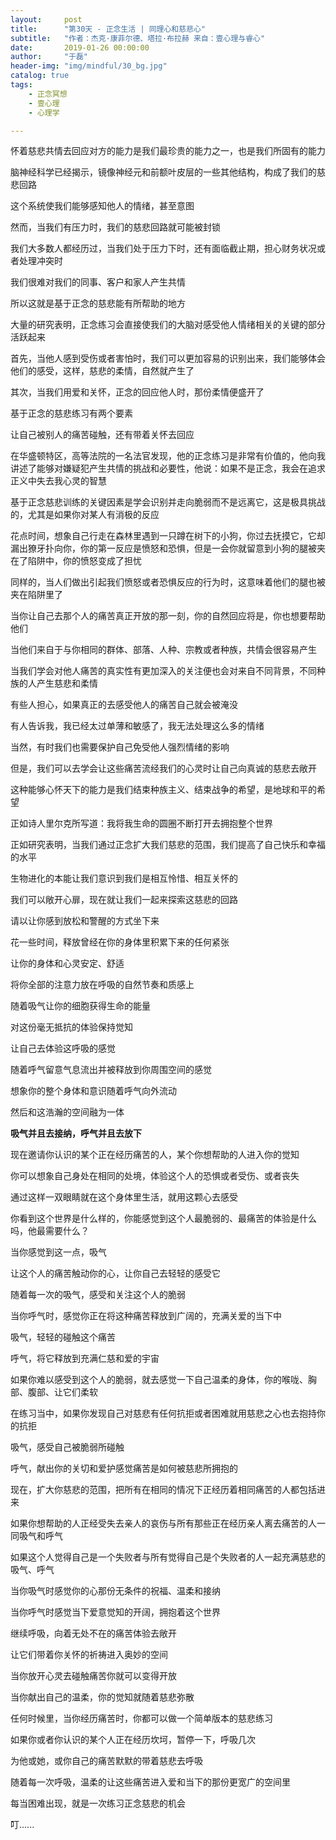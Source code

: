 ```yaml
---
layout:     post
title:      "第30天 - 正念生活 | 同理心和慈悲心"
subtitle:   "作者：杰克·康菲尔德、塔拉·布拉赫 来自：壹心理与睿心"
date:       2019-01-26 00:00:00
author:     "于磊"
header-img: "img/mindful/30_bg.jpg"
catalog: true
tags:
    - 正念冥想
    - 壹心理
    - 心理学

---
```


怀着慈悲共情去回应对方的能力是我们最珍贵的能力之一，也是我们所固有的能力

脑神经科学已经揭示，镜像神经元和前额叶皮层的一些其他结构，构成了我们的慈悲回路

这个系统使我们能够感知他人的情绪，甚至意图

然而，当我们有压力时，我们的慈悲回路就可能被封锁

我们大多数人都经历过，当我们处于压力下时，还有面临截止期，担心财务状况或者处理冲突时

我们很难对我们的同事、客户和家人产生共情 

所以这就是基于正念的慈悲能有所帮助的地方

大量的研究表明，正念练习会直接使我们的大脑对感受他人情绪相关的关键的部分活跃起来

首先，当他人感到受伤或者害怕时，我们可以更加容易的识别出来，我们能够体会他们的感受，这样，慈悲的柔情，自然就产生了

其次，当我们用爱和关怀，正念的回应他人时，那份柔情便盛开了

基于正念的慈悲练习有两个要素

让自己被别人的痛苦碰触，还有带着关怀去回应

在华盛顿特区，高等法院的一名法官发现，他的正念练习是非常有价值的，他向我讲述了能够对嫌疑犯产生共情的挑战和必要性，他说：如果不是正念，我会在追求正义中失去我心灵的智慧

基于正念慈悲训练的关键因素是学会识别并走向脆弱而不是远离它，这是极具挑战的，尤其是如果你对某人有消极的反应

花点时间，想象自己行走在森林里遇到一只蹲在树下的小狗，你过去抚摸它，它却漏出獠牙扑向你，你的第一反应是愤怒和恐惧，但是一会你就留意到小狗的腿被夹在了陷阱中，你的愤怒变成了担忧

同样的，当人们做出引起我们愤怒或者恐惧反应的行为时，这意味着他们的腿也被夹在陷阱里了

当你让自己去那个人的痛苦真正开放的那一刻，你的自然回应将是，你也想要帮助他们

当他们来自于与你相同的群体、部落、人种、宗教或者种族，共情会很容易产生

当我们学会对他人痛苦的真实性有更加深入的关注便也会对来自不同背景，不同种族的人产生慈悲和柔情

有些人担心，如果真正的去感受他人的痛苦自己就会被淹没

有人告诉我，我已经太过单薄和敏感了，我无法处理这么多的情绪

当然，有时我们也需要保护自己免受他人强烈情绪的影响

但是，我们可以去学会让这些痛苦流经我们的心灵时让自己向真诚的慈悲去敞开

这种能够心怀天下的能力是我们结束种族主义、结束战争的希望，是地球和平的希望

正如诗人里尔克所写道：我将我生命的圆圈不断打开去拥抱整个世界

正如研究表明，当我们通过正念扩大我们慈悲的范围，我们提高了自己快乐和幸福的水平

生物进化的本能让我们意识到我们是相互怜惜、相互关怀的

我们可以敞开心扉，现在就让我们一起来探索这慈悲的回路

请以让你感到放松和警醒的方式坐下来

花一些时间，释放曾经在你的身体里积累下来的任何紧张

让你的身体和心灵安定、舒适

将你全部的注意力放在呼吸的自然节奏和质感上

随着吸气让你的细胞获得生命的能量

对这份毫无抵抗的体验保持觉知

让自己去体验这呼吸的感觉

随着呼气留意气息流出并被释放到你周围空间的感觉

想象你的整个身体和意识随着呼气向外流动

然后和这浩瀚的空间融为一体

**吸气并且去接纳，呼气并且去放下**

现在邀请你认识的某个正在经历痛苦的人，某个你想帮助的人进入你的觉知

你可以想象自己身处在相同的处境，体验这个人的恐惧或者受伤、或者丧失

通过这样一双眼睛就在这个身体里生活，就用这颗心去感受

你看到这个世界是什么样的，你能感觉到这个人最脆弱的、最痛苦的体验是什么吗，他最需要什么？

当你感觉到这一点，吸气

让这个人的痛苦触动你的心，让你自己去轻轻的感受它

随着每一次的吸气，感受和关注这个人的脆弱

当你呼气时，感觉你正在将这种痛苦释放到广阔的，充满关爱的当下中

吸气，轻轻的碰触这个痛苦

呼气，将它释放到充满仁慈和爱的宇宙

如果你难以感受到这个人的脆弱，就去感觉一下自己温柔的身体，你的喉咙、胸部、腹部、让它们柔软

在练习当中，如果你发现自己对慈悲有任何抗拒或者困难就用慈悲之心也去抱持你的抗拒

吸气，感受自己被脆弱所碰触

呼气，献出你的关切和爱护感觉痛苦是如何被慈悲所拥抱的

现在，扩大你慈悲的范围，把所有在相同的情况下正经历着相同痛苦的人都包括进来

如果你想帮助的人正经受失去亲人的哀伤与所有那些正在经历亲人离去痛苦的人一同吸气和呼气

如果这个人觉得自己是一个失败者与所有觉得自己是个失败者的人一起充满慈悲的吸气、呼气

当你吸气时感觉你的心那份无条件的祝福、温柔和接纳

当你呼气时感觉当下爱意觉知的开阔，拥抱着这个世界

继续呼吸，向着无处不在的痛苦体验去敞开

让它们带着你关怀的祈祷进入奥妙的空间

当你放开心灵去碰触痛苦你就可以变得开放

当你献出自己的温柔，你的觉知就随着慈悲弥散

任何时候里，当你经历痛苦时，你都可以做一个简单版本的慈悲练习

如果你或者你认识的某个人正在经历坎坷，暂停一下，呼吸几次

为他或她，或你自己的痛苦默默的带着慈悲去呼吸

随着每一次呼吸，温柔的让这些痛苦进入爱和当下的那份更宽广的空间里

每当困难出现，就是一次练习正念慈悲的机会

叮......
